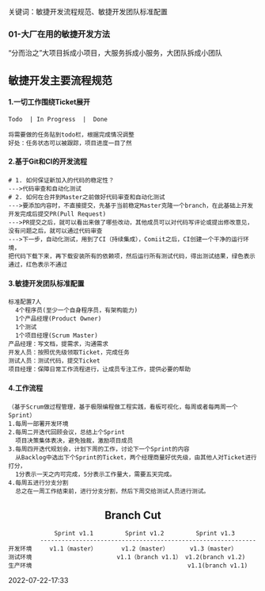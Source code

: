 <div>
 <p>关键词：敏捷开发流程规范、敏捷开发团队标准配置</p>
</div>


<h3>01-大厂在用的敏捷开发方法</h3>

“分而治之”大项目拆成小项目，大服务拆成小服务，大团队拆成小团队

## 敏捷开发主要流程规范
#### 1.一切工作围绕Ticket展开
    
    Todo  | In Progress  |  Done
    
    将需要做的任务贴到todo栏，根据完成情况调整
    好处：任务状态可以被跟踪，项目进度一目了然
    
#### 2.基于Git和CI的开发流程

    # 1. 如何保证新加入的代码的稳定性？
    --->代码审查和自动化测试
    # 2. 如何在合并到Master之前做好代码审查和自动化测试
    --->要添加内容时，不直接提交，先基于当前稳定Master克隆一个branch，在此基础上开发
    开发完成后提交PR(Pull Request)
    --->PR提交之后，就可以看出来做了哪些改动，其他成员可以对代码写评论或提出修改意见，
    没有问题之后，就可以通过代码审查
    --->下一步，自动化测试，用到了CI（持续集成），Comiit之后，CI创建一个干净的运行环境，
    把代码下载下来，再下载安装所有的依赖项，然后运行所有测试代码，得出测试结果，绿色表示
    通过，红色表示不通过
#### 3.敏捷开发团队标准配置
    
    标准配置7人
      4个程序员(至少一个自身程序员，有架构能力)
      1个产品经理(Product Owner)
      1个测试
      1个项目经理(Scrum Master)
    产品经理：写文档，提需求，沟通需求
    开发人员：按照优先级领取Ticket，完成任务
    测试人员：测试代码，提交Ticket
    项目经理：保障日常工作流程进行，让成员专注工作，提供必要的帮助
    
#### 4.工作流程
    
    （基于Scrum做过程管理，基于极限编程做工程实践，看板可视化，每周或者每两周一个Sprint）
    1.每周一部署开发环境
    2.每周二开迭代回顾会议，总结上个Sprint
      项目决策集体表决，避免独裁，激励项目成员
    3.每周四开迭代规划会，计划下周的工作，讨论下一个Sprint的内容
      从Backlog中选出下个Sprint的Ticket，两个经理商量好优先级，由其他人对Ticket进行打分，
      1分表示一天之内可完成，5分表示工作量大，需要五天完成。
    4.每周五进行分支分割
      总之在一周工作结束前，进行分支分割，然后下周交给测试人员进行测试。
    
<div align='center'>
    <h2>Branch Cut</h2>
</div>

                 Sprint v1.1         Sprint v1.2         Sprint v1.3
             -------------------------------------------------------------
    开发环境     v1.1（master）       v1.2（master）      v1.3（master）
    测试环境                        v1.1（branch v1.1） v1.2(branch v1.2)        
    生产环境                                            v1.1(branch v1.1)                         
    
    
    
      
  2022-07-22-17:33
  

    
